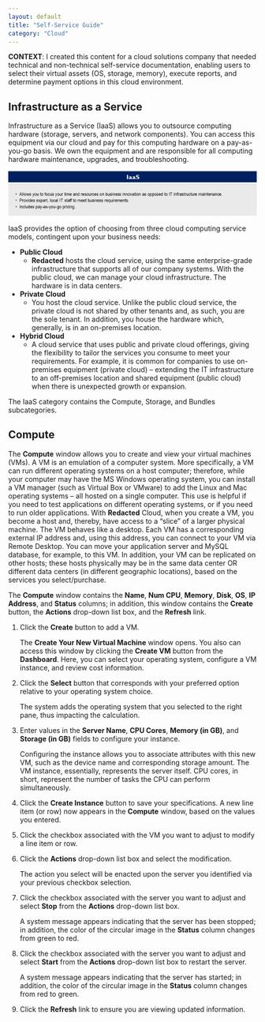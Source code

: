 ```yaml
---
layout: default
title: "Self-Service Guide"
category: "Cloud"
---
```

**CONTEXT**: I created this content for a cloud solutions company that needed technical and non-technical self-service documentation, enabling users to select their virtual assets (OS, storage, memory), execute reports, and determine payment options in this cloud environment.

## Infrastructure as a Service
Infrastructure as a Service (IaaS) allows you to outsource computing hardware (storage, servers, and network components). You can access this equipment via our cloud and pay for this computing hardware on a pay-as-you-go basis. We own the equipment and are responsible for all computing hardware maintenance, upgrades, and troubleshooting.

![IaaS](/img/cloud_ss.png)

IaaS provides the option of choosing from three cloud computing service models, contingent upon your business needs:

* **Public Cloud**
  * **Redacted** hosts the cloud service, using the same enterprise-grade infrastructure that supports all of our company systems. With the public cloud, we can manage your cloud infrastructure. The hardware is in data centers.
* **Private Cloud**
  * You host the cloud service. Unlike the public cloud service, the private cloud is not shared by other tenants and, as such, you are the sole tenant. In addition, you house the hardware which, generally, is in an on-premises location.
* **Hybrid Cloud**
  * A cloud service that uses public and private cloud offerings, giving the flexibility to tailor the services you consume to meet your requirements. For example, it is common for companies to use on-premises equipment (private cloud) – extending the IT infrastructure to an off-premises location and shared equipment (public cloud) when there is unexpected growth or expansion.

The IaaS category contains the Compute, Storage, and Bundles subcategories.

## Compute
The **Compute** window allows you to create and view your virtual machines (VMs). A VM is an emulation of a computer system. More specifically, a VM can run different operating systems on a host computer; therefore, while your computer may have the MS Windows operating system, you can install a VM manager (such as Virtual Box or VMware) to add the Linux and Mac operating systems – all hosted on a single computer. This use is helpful if you need to test applications on different operating systems, or if you need to run older applications. With **Redacted** Cloud, when you create a VM, you become a host and, thereby, have access to a “slice” of a larger physical machine. The VM behaves like a desktop. Each VM has a corresponding external IP address and, using this address, you can connect to your VM via Remote Desktop. You can move your application server and MySQL database, for example, to this VM. In addition, your VM can be replicated on other hosts; these hosts physically may be in the same data center OR different data centers (in different geographic locations), based on the services you select/purchase.

The **Compute** window contains the **Name**, **Num CPU**, **Memory**, **Disk**, **OS**, **IP Address**, and **Status** columns; in addition, this window contains the **Create** button, the **Actions** drop-down list box, and the **Refresh** link.
1. Click the **Create** button to add a VM.
    
    The **Create Your New Virtual Machine** window opens. You also can access this window by clicking the **Create VM** button from the **Dashboard**. Here, you can select your operating system, configure a VM instance, and review cost information.
1. Click the **Select** button that corresponds with your preferred option relative to your operating system choice.
    
    The system adds the operating system that you selected to the right pane, thus impacting the calculation.
1. Enter values in the **Server Name**, **CPU Cores**, **Memory (in GB)**, and **Storage (in GB)** fields to configure your instance.
    
    Configuring the instance allows you to associate attributes with this new VM, such as the device name and corresponding storage amount. The VM instance, essentially, represents the server itself. CPU cores, in short, represent the number of tasks the CPU can perform simultaneously.
1.	Click the **Create Instance** button to save your specifications.
    A new line item (or row) now appears in the **Compute** window, based on the values you entered.
1.	Click the checkbox associated with the VM you want to adjust to modify a line item or row.
1.	Click the **Actions** drop-down list box and select the modification.
    
    The action you select will be enacted upon the server you identified via your previous checkbox selection.
1.	Click the checkbox associated with the server you want to adjust and select **Stop** from the **Actions** drop-down list box.
    
    A system message appears indicating that the server has been stopped; in addition, the color of the circular image in the **Status** column changes from green to red.
1.	Click the checkbox associated with the server you want to adjust and select **Start** from the **Actions** drop-down list box to restart the server.
    
    A system message appears indicating 
    that the server has started; in addition, the color of the circular image in the **Status** column changes from red to green.
1.	Click the **Refresh** link to ensure you are viewing updated information.


